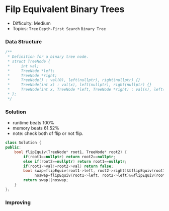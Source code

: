 # Filp Equivalent Binary Trees
- Difficulty: Medium
- Topics: `Tree` `Depth-First Search` `Binary Tree`

### Data Structure
``` cpp
/**
 * Definition for a binary tree node.
 * struct TreeNode {
 *     int val;
 *     TreeNode *left;
 *     TreeNode *right;
 *     TreeNode() : val(0), left(nullptr), right(nullptr) {}
 *     TreeNode(int x) : val(x), left(nullptr), right(nullptr) {}
 *     TreeNode(int x, TreeNode *left, TreeNode *right) : val(x), left(left), right(right) {}
 * };
 */
```

### Solution
- runtime beats 100%
- memory beats 61.52%
- note: check both of flip or not flip.
``` cpp
class Solution {
public:
    bool flipEquiv(TreeNode* root1, TreeNode* root2) {
        if(root1==nullptr) return root2==nullptr;
        else if(root2==nullptr) return root1==nullptr;
        if(root1->val!=root2->val) return false;
        bool swap=flipEquiv(root1->left, root2->right)&&flipEquiv(root1->right, root2->left),
             noswap=flipEquiv(root1->left, root2->left)&&flipEquiv(root1->right, root2->right);
        return swap||noswap;
    }
};
```

### Improving
``` cpp
```